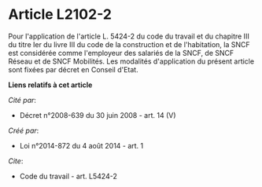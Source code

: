 # Article L2102-2

Pour l'application de l'article L. 5424-2 du code du travail et du chapitre III du titre Ier du livre III du code de la
construction et de l'habitation, la SNCF est considérée comme l'employeur des salariés de la SNCF, de SNCF Réseau et de SNCF
Mobilités. Les modalités d'application du présent article sont fixées par décret en Conseil d'Etat.

**Liens relatifs à cet article**

_Cité par_:

  - Décret n°2008-639 du 30 juin 2008 - art. 14 (V)

_Créé par_:

  - Loi n°2014-872 du 4 août 2014 - art. 1

_Cite_:

  - Code du travail - art. L5424-2
